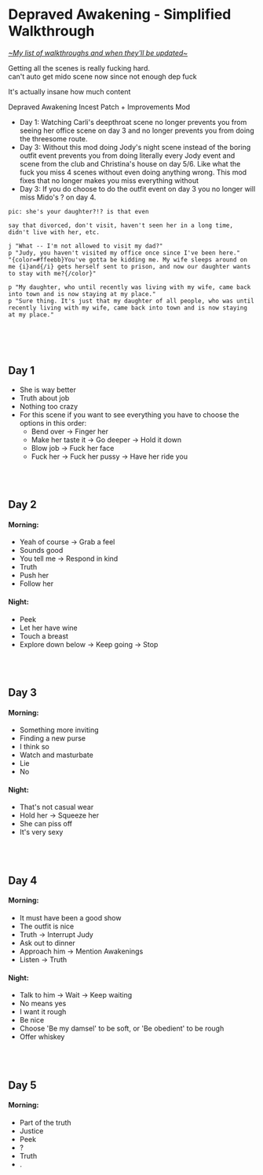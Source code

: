 # Depraved Awakening - Simplified Walkthrough
[*\~My list of walkthroughs and when they'll be updated\~*](https://www.patreon.com/maimlain)

Getting all the scenes is really fucking hard.  
can't auto get mido scene now since not enough dep fuck

It's actually insane how much content 

Depraved Awakening Incest Patch + Improvements Mod
- Day 1: Watching Carli's deepthroat scene no longer prevents you from seeing her office scene on day 3 and no longer prevents you from doing the threesome route.
- Day 3: Without this mod doing Jody's night scene instead of the boring outfit event prevents you from doing literally every Jody event and scene from the club and Christina's house on day 5/6. Like what the fuck you miss 4 scenes without even doing anything wrong. This mod fixes that no longer makes you miss everything without 
- Day 3: If you do choose to do the outfit event on day 3 you no longer will miss Mido's ? on day 4.

```
pic: she's your daughter?!? is that even

say that divorced, don't visit, haven't seen her in a long time, didn't live with her, etc.

j "What -- I'm not allowed to visit my dad?"
p "Judy, you haven't visited my office once since I've been here."
"{color=#ffeebb}You've gotta be kidding me. My wife sleeps around on me {i}and{/i} gets herself sent to prison, and now our daughter wants to stay with me?{/color}"

p "My daughter, who until recently was living with my wife, came back into town and is now staying at my place."
p "Sure thing. It's just that my daughter of all people, who was until recently living with my wife, came back into town and is now staying at my place."
```

<br>
<br>
<br>

## Day 1
- She is way better
- Truth about job
- Nothing too crazy
- For this scene if you want to see everything you have to choose the options in this order:
  - Bend over -> Finger her
  - Make her taste it -> Go deeper -> Hold it down
  - Blow job -> Fuck her face
  - Fuck her -> Fuck her pussy -> Have her ride you

<br>
<br>

## Day 2
#### Morning:
- Yeah of course -> Grab a feel
- Sounds good
- You tell me -> Respond in kind
- Truth
- Push her
- Follow her

#### Night:
- Peek
- Let her have wine
- Touch a breast
- Explore down below -> Keep going -> Stop

<br>
<br>

## Day 3
#### Morning:
- Something more inviting
- Finding a new purse
- I think so
- Watch and masturbate
- Lie
- No

#### Night:
- That's not casual wear
- Hold her -> Squeeze her
- She can piss off
- It's very sexy

<br>
<br>

## Day 4
#### Morning:
- It must have been a good show
- The outfit is nice
- Truth -> Interrupt Judy
- Ask out to dinner
- Approach him -> Mention Awakenings
- Listen -> Truth

#### Night:
- Talk to him -> Wait -> Keep waiting
- No means yes
- I want it rough
- Be nice
- Choose 'Be my damsel' to be soft, or 'Be obedient' to be rough
- Offer whiskey

<br>
<br>

## Day 5
#### Morning:
- Part of the truth
- Justice
- Peek
- ?
- Truth
- .







